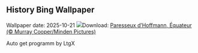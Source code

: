 ## History Bing Wallpaper
Wallpaper date: 2025-10-21
![](https://www.bing.com/th?id=OHR.HoffmansSloth_FR-CA4450136469_UHD.jpg&w=1000)Download: [Paresseux d’Hoffmann, Équateur (© Murray Cooper/Minden Pictures)](https://www.bing.com/th?id=OHR.HoffmansSloth_FR-CA4450136469_UHD.jpg)

Auto get programm by LtgX
